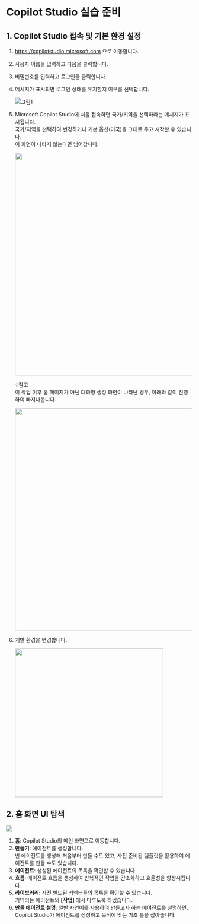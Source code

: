 # Copilot Studio 실습 준비

## 1. Copilot Studio 접속 및 기본 환경 설정

1. https://copilotstudio.microsoft.com 으로 이동합니다.

2. 사용자 이름을 입력하고 다음을 클릭합니다.  

4. 비밀번호를 입력하고 로그인을 클릭합니다.
   
5. 메시지가 표시되면 로그인 상태를 유지할지 여부를 선택합니다.
   
   ![그림1](https://github.com/user-attachments/assets/68801fa6-570e-442d-b299-338c931783f2)

6. Microsoft Copilot Studio에 처음 접속하면 국가/지역을 선택하라는 메시지가 표시됩니다. </br> 국가/지역을 선택하여 변경하거나 기본 옵션(미국)을 그대로 두고 시작할 수 있습니다.</br>이 화면이 나타지 않는다면 넘어갑니다.

   <img src="https://github.com/user-attachments/assets/936ae972-db56-485a-8b38-80f15dd81866" width=600/>

   💡참고</br>
   이 작업 이후 홈 페이지가 아닌 대화형 생성 화면이 나타난 경우, 아래와 같이 진행하여 빠져나옵니다.
   
   <img src="https://github.com/user-attachments/assets/bfce5f02-5967-4c9c-825b-07ad5db1782d" width=600/>

6. 개발 환경을 변경합니다.
   
   <img src="https://github.com/user-attachments/assets/25916257-74f6-4895-8ac9-2c3a7c8b6f0e" width=400/>

## 2. 홈 화면 UI 탐색

   <img src="https://github.com/user-attachments/assets/52648027-ee09-4211-8cd0-e9b393b6b230"/>

  1. **홈**: Copilot Studio의 메인 화면으로 이동합니다.
  2. **만들기**: 에이전트를 생성합니다. </br>빈 에이전트를 생성해 처음부터 만들 수도 있고, 사전 준비된 템플릿을 활용하여 에이전트를 만들 수도 있습니다.
  3. **에이전트**: 생성된 에이전트의 목록을 확인할 수 있습니다.
  4. **흐름**: 에이전트 흐름을 생성하여 반복적인 작업을 간소화하고 효율성을 향상시킵니다.
  5. **라이브러리**: 사전 빌드된 커넥터들의 목록을 확인할 수 있습니다.</br>커넥터는 에이전트의 **[작업]** 에서 다루도록 하겠습니다.
  6. **만들 에이전트 설명**: 일반 자연어를 사용하여 만들고자 하는 에이전트를 설명하면, Copilot Studio가 에이전트를 생성하고 목적에 맞는 기초 틀을 잡아줍니다.
